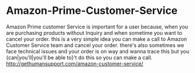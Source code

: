 # Amazon-Prime-Customer-Service
Amazon Prime customer Service is important for a user because, when you are purchasing products without Inquiry and when sometime you want to cancel your order. this is a very simple idea you can make a call to Amazon Customer Service team and cancel your order. there's also sometimes we face technical issues and your order is on way and wanna trace this but you {can|you'll|you'll be able to}’t do this so you can make a call.  http://gethumansupport.com/amazon-customer-service/
